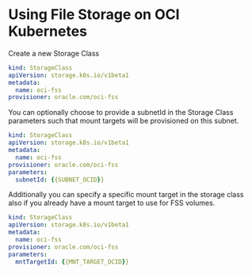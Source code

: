 # Using File Storage on OCI Kubernetes

Create a new Storage Class

```yaml
kind: StorageClass
apiVersion: storage.k8s.io/v1beta1
metadata:
  name: oci-fss
provisioner: oracle.com/oci-fss
```

You can optionally choose to provide a subnetId in the Storage Class parameters such that mount targets 
will be provisioned on this subnet.

```yaml
kind: StorageClass
apiVersion: storage.k8s.io/v1beta1
metadata:
  name: oci-fss
provisioner: oracle.com/oci-fss
parameters:
  subnetId: {{SUBNET_OCID}}
```

Additionally you can specify a specific mount target in the storage class also if you already have a mount target to use for FSS volumes.


```yaml
kind: StorageClass
apiVersion: storage.k8s.io/v1beta1
metadata:
  name: oci-fss
provisioner: oracle.com/oci-fss
parameters:
  mntTargetId: {{MNT_TARGET_OCID}}
```
